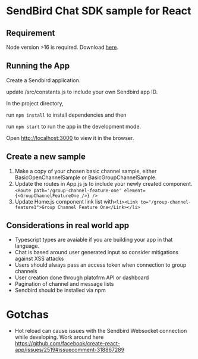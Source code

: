 # SendBird Chat SDK sample for React

## Requirement

Node version >16 is required. Download [here](https://nodejs.org/en/).

## Running the App

Create a Sendbird application.

update /src/constants.js to include your own Sendbird app ID.

In the project directory, 

run `npm install` to install dependencies and then

run `npm start` to run the app in the development mode.

Open [http://localhost:3000](http://localhost:3000) to view it in the browser.

## Create a new sample
1. Make a copy of your chosen basic channel sample, either BasicOpenChannelSample or BasicGroupChannelSample.
2. Update the routes in App.js js to include your newly created component.
`<Route path='/group-channel-feature-one' element={<GroupChannelFeatureOne />} />`
3. Update Home.js component link list with`<li><Link to="/group-channel-feature1">Group Channel Feature One</Link></li>`

## Considerations in real world app
 - Typescript types are avaiable if you are building your app in that language.
 - Chat is based around user generated input so consider mitigations against XSS attacks
 - Users should always pass an access token when connection to group channels 
 - User creation done through platofrm API or dashboard
 - Pagination of channel and message lists
 - Sendbird should be installed via npm


# Gotchas
 - Hot reload can cause issues with the Sendbird Websocket connection while developing. Work around here https://github.com/facebook/create-react-app/issues/2519#issuecomment-318867289




